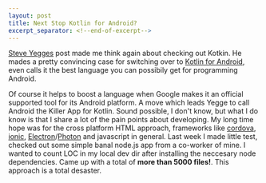 ```yaml
---
layout: post
title: Next Stop Kotlin for Android?
excerpt_separator: <!--end-of-excerpt-->
---
```

[Steve Yegges] post made me think again about checking out Kotkin. He mades a pretty convincing case for switching over to [Kotlin for Android], even calls it the best language you can possibily get for programming Android.

<!--end-of-excerpt-->
Of course it helps to boost a language when Google makes it an official supported tool for its Android platform. A move which leads Yegge to call Android the Killer App for Kotlin. Sound possible, I don't know, but what I do know is that I share a lot of the pain points about developing. My long time hope was for the cross platform HTML approach, frameworks like [cordova], [ionic], [Electron]/[Photon] and javascript in general. Last week I made little test, checked out some simple banal node.js app from a co-worker of mine. I wanted to count LOC in my local dev dir after installing the neccesary node dependencies. Came up with a total of **more than 5000 files!**. This approach is a total desaster. 

[Steve Yegges]: http://steve-yegge.blogspot.de/2017/05/why-kotlin-is-better-than-whatever-dumb.html
[Android Studio 3.0 Preview]: https://developer.android.com/studio/preview/install-preview.html
[Kotlin for Android]: http://kotlinlang.org/docs/reference/android-overview.html
[Anko]: https://github.com/Kotlin/anko
[cordova]: TODO
[ionic]: TODO
[Electron]: https://electron.atom.io/docs/
[Photon]: http://photonkit.com/
